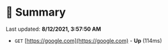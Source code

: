 # 📖 Summary
Last updated: **8/12/2021, 3:57:50 AM**

- `GET` [https://google.com](https://google.com) - **Up** (114ms)
